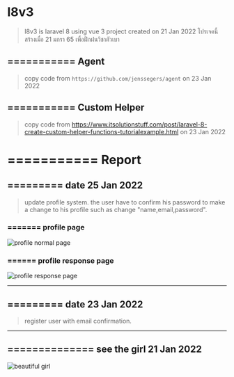 # l8v3
> l8v3 is laravel 8 using vue 3 project created on 21 Jan 2022
> โปรเจคนี้สร้างเมื่อ 21 มกรา 65 เพื่อฝึกฝนวิชาตัวเบา


## =========== Agent 
> copy code from `https://github.com/jenssegers/agent`
> on 23 Jan 2022


## =========== Custom Helper 

> copy code from 
> https://www.itsolutionstuff.com/post/laravel-8-create-custom-helper-functions-tutorialexample.html
> on 23 Jan 2022




# =========== Report 




## ========= date 25 Jan 2022 
> update profile system.
> the user have to confirm his password to make a change to his profile such 
> as change "name,email,password". 

[profile_page]:https://i.ibb.co/m6CV5Xt/profile-page.png
[profile_response_page]:https://i.ibb.co/3r4mdxR/profile-response-page.png



### ======= profile page
![profile normal page][profile_page]




### ====== profile response page
![profile response page][profile_response_page]





---



## ========= date 23 Jan 2022 
> register user with email confirmation.

---



[sexy_1]:http://1.bp.blogspot.com/_9DRIQ9xf9U4/TKZdUmZ2eaI/AAAAAAAABE0/PC_GRAPj0p4/s1600/sexy-girls-free-wallpapers002-sexy-girls.jpg 




## ============== see the girl 21 Jan 2022

![beautiful girl][sexy_1]
